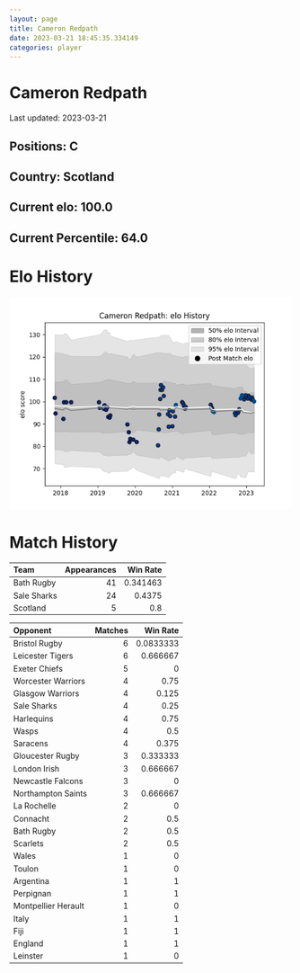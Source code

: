 ```yaml
---  
layout: page  
title: Cameron Redpath  
date: 2023-03-21 18:45:35.334149  
categories: player  
---
```

# Cameron Redpath


Last updated: 2023-03-21
## Positions: C

## Country: Scotland

## Current elo: 100.0

## Current Percentile: 64.0

# Elo History


![elo history](history_CameronRedpath.png)
# Match History


| Team        |   Appearances |   Win Rate |
|:------------|--------------:|-----------:|
| Bath Rugby  |            41 |   0.341463 |
| Sale Sharks |            24 |   0.4375   |
| Scotland    |             5 |   0.8      |

| Opponent            |   Matches |   Win Rate |
|:--------------------|----------:|-----------:|
| Bristol Rugby       |         6 |  0.0833333 |
| Leicester Tigers    |         6 |  0.666667  |
| Exeter Chiefs       |         5 |  0         |
| Worcester Warriors  |         4 |  0.75      |
| Glasgow Warriors    |         4 |  0.125     |
| Sale Sharks         |         4 |  0.25      |
| Harlequins          |         4 |  0.75      |
| Wasps               |         4 |  0.5       |
| Saracens            |         4 |  0.375     |
| Gloucester Rugby    |         3 |  0.333333  |
| London Irish        |         3 |  0.666667  |
| Newcastle Falcons   |         3 |  0         |
| Northampton Saints  |         3 |  0.666667  |
| La Rochelle         |         2 |  0         |
| Connacht            |         2 |  0.5       |
| Bath Rugby          |         2 |  0.5       |
| Scarlets            |         2 |  0.5       |
| Wales               |         1 |  0         |
| Toulon              |         1 |  0         |
| Argentina           |         1 |  1         |
| Perpignan           |         1 |  1         |
| Montpellier Herault |         1 |  0         |
| Italy               |         1 |  1         |
| Fiji                |         1 |  1         |
| England             |         1 |  1         |
| Leinster            |         1 |  0         |